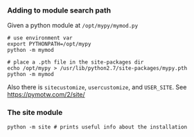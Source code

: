 ### Adding to module search path

Given a python module at `/opt/mypy/mymod.py`

    # use environment var
    export PYTHONPATH=/opt/mypy
    python -m mymod
    
    # place a .pth file in the site-packages dir
    echo /opt/mypy > /usr/lib/python2.7/site-packages/mypy.pth
    python -m mymod
    
Also there is `sitecustomize`, `usercustomize`, and `USER_SITE`. See https://pymotw.com/2/site/

### The site module

    python -m site # prints useful info about the installation
